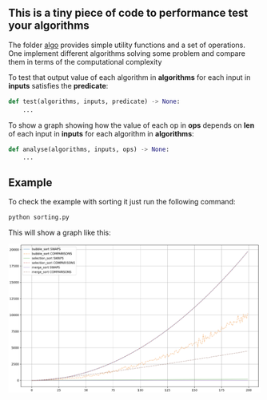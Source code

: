 ## This is a tiny piece of code to performance test your algorithms

The folder [algo](./algo) provides simple utility functions and a set of operations. One implement different algorithms solving some problem and compare them in terms of the computational complexity

To test that output value of each algorithm in **algorithms** for each input in **inputs** satisfies the **predicate**:

```python
def test(algorithms, inputs, predicate) -> None:
    ...
```

To show a graph showing how the value of each op in **ops** depends on **len** of each input in **inputs** for each algorithm in **algorithms**:

```python
def analyse(algorithms, inputs, ops) -> None:
    ...
```

## Example

To check the example with sorting it just run the following command:

```sh
python sorting.py
```

This will show a graph like this:

![Sorting](./sorting_example.png)
